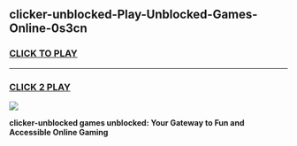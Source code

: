 
## clicker-unblocked-Play-Unblocked-Games-Online-0s3cn
<h3>
<a href="https://premium76.site?title=clicker-unblocked&ref=25A">CLICK TO PLAY</a></h3>
<hr>

<h3>
<a href="https://premium76.site?title=clicker-unblocked&ref=25A">CLICK 2 PLAY</a>
  
</h3>

<a href="https://premium76.site?title=clicker-unblocked&ref=25A"><img src="https://clearcache.store/games.png"></a>


**clicker-unblocked games unblocked: Your Gateway to Fun and Accessible Online Gaming**
